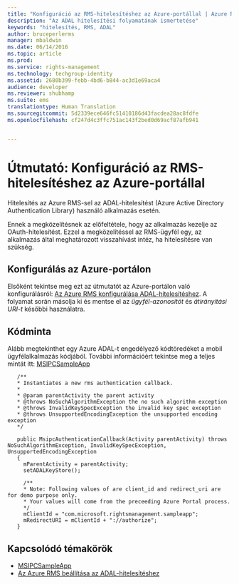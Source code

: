 ```yaml
---
title: "Konfiguráció az RMS-hitelesítéshez az Azure-portállal | Azure RMS"
description: "Az ADAL hitelesítési folyamatának ismertetése"
keywords: "hitelesítés, RMS, ADAL"
author: bruceperlerms
manager: mbaldwin
ms.date: 06/14/2016
ms.topic: article
ms.prod: 
ms.service: rights-management
ms.technology: techgroup-identity
ms.assetid: 2680b399-febb-4bd6-b844-ac3d1e69aca4
audience: developer
ms.reviewer: shubhamp
ms.suite: ems
translationtype: Human Translation
ms.sourcegitcommit: 5d2339ece646fc51410186d43facdea28ac8fdfe
ms.openlocfilehash: cf247d4c3ffc751ac143f2bed0d69acf87afb941


---
```


# Útmutató: Konfiguráció az RMS-hitelesítéshez az Azure-portállal

Hitelesítés az Azure RMS-sel az ADAL-hitelesítést (Azure Active Directory Authentication Library) használó alkalmazás esetén.

Ennek a megközelítésnek az előfeltétele, hogy az alkalmazás kezelje az OAuth-hitelesítést. Ezzel a megközelítéssel az RMS-ügyfél egy, az alkalmazás által meghatározott visszahívást intéz, ha hitelesítésre van szükség.

## Konfigurálás az Azure-portálon
Elsőként tekintse meg ezt az útmutatót az Azure-portálon való konfigurálásról: [Az Azure RMS konfigurálása ADAL-hitelesítéshez](adal-auth.md). A folyamat során másolja ki és mentse el az *ügyfél-azonosítót* és *átirányítási URI-t* későbbi használatra.

## Kódminta
Alább megtekinthet egy Azure ADAL-t engedélyező kódtöredéket a mobil ügyfélalkalmazás kódjából. További információért tekintse meg a teljes mintát itt: [MSIPCSampleApp](https://github.com/AzureAD/rms-sdk-ui-for-android/tree/master/samples/MsipcSampleApp)

       /**
       * Instantiates a new rms authentication callback.
       *
       * @param parentActivity the parent activity
       * @throws NoSuchAlgorithmException the no such algorithm exception
       * @throws InvalidKeySpecException the invalid key spec exception
       * @throws UnsupportedEncodingException the unsupported encoding exception
       */

       public MsipcAuthenticationCallback(Activity parentActivity) throws NoSuchAlgorithmException, InvalidKeySpecException, UnsupportedEncodingException
       {
         mParentActivity = parentActivity;
         setADALKeyStore();

         /**
         * Note: Following values of are client_id and redirect_uri are for demo purpose only.
         * Your values will come from the preceeding Azure Portal process.
         */
         mClientId = "com.microsoft.rightsmanagement.sampleapp";
         mRedirectURI = mClientId + "://authorize";
       }


## Kapcsolódó témakörök

- [MSIPCSampleApp](https://github.com/AzureAD/rms-sdk-ui-for-android/tree/master/samples/MsipcSampleApp)
- [Az Azure RMS beállítása az ADAL-hitelesítéshez](adal-auth.md)



<!--HONumber=Aug16_HO4-->


